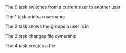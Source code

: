 The 0 task switches from a current user to another user

The 1 task prints a username

The 2 task shows the groups a user is in

The 3 task changes file ownership

The 4 task creates a file  
